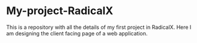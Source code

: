 # My-project-RadicalX
This is a repository with all the details of my first project in RadicalX. Here I am designing the client facing page of a web application.

